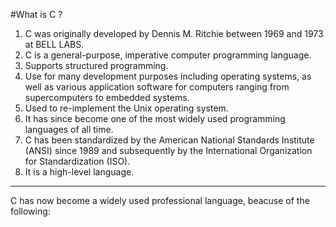 #What is C ?

1. C was originally developed by Dennis M. Ritchie between 1969 and 1973 at BELL LABS.
2. C is a general-purpose, imperative computer programming language.
3. Supports structured programming.
4. Use for many development purposes including operating systems, as well as various application software for computers ranging from supercomputers to embedded systems.
5. Used to re-implement the Unix operating system.
6. It has since become one of the most widely used programming languages of all time.
7. C has been standardized by the American National Standards Institute (ANSI) since 1989 and subsequently by the International Organization for Standardization (ISO).
8. It is a high-level language.
-------------------------
C has now become a widely used professional language, beacuse of the following: 
